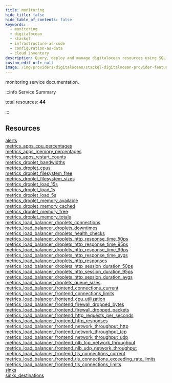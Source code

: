 ```yaml
---
title: monitoring
hide_title: false
hide_table_of_contents: false
keywords:
  - monitoring
  - digitalocean
  - stackql
  - infrastructure-as-code
  - configuration-as-data
  - cloud inventory
description: Query, deploy and manage digitalocean resources using SQL
custom_edit_url: null
image: /img/providers/digitalocean/stackql-digitalocean-provider-featured-image.png
---
```


monitoring service documentation.

:::info Service Summary

<div class="row">
<div class="providerDocColumn">
<span>total resources:&nbsp;<b>44</b></span><br />
</div>
</div>

:::

## Resources
<div class="row">
<div class="providerDocColumn">
<a href="/providers/digitalocean/monitoring/alerts/">alerts</a><br />
<a href="/providers/digitalocean/monitoring/metrics_apps_cpu_percentages/">metrics_apps_cpu_percentages</a><br />
<a href="/providers/digitalocean/monitoring/metrics_apps_memory_percentages/">metrics_apps_memory_percentages</a><br />
<a href="/providers/digitalocean/monitoring/metrics_apps_restart_counts/">metrics_apps_restart_counts</a><br />
<a href="/providers/digitalocean/monitoring/metrics_droplet_bandwidths/">metrics_droplet_bandwidths</a><br />
<a href="/providers/digitalocean/monitoring/metrics_droplet_cpus/">metrics_droplet_cpus</a><br />
<a href="/providers/digitalocean/monitoring/metrics_droplet_filesystem_free/">metrics_droplet_filesystem_free</a><br />
<a href="/providers/digitalocean/monitoring/metrics_droplet_filesystem_sizes/">metrics_droplet_filesystem_sizes</a><br />
<a href="/providers/digitalocean/monitoring/metrics_droplet_load_15s/">metrics_droplet_load_15s</a><br />
<a href="/providers/digitalocean/monitoring/metrics_droplet_load_1s/">metrics_droplet_load_1s</a><br />
<a href="/providers/digitalocean/monitoring/metrics_droplet_load_5s/">metrics_droplet_load_5s</a><br />
<a href="/providers/digitalocean/monitoring/metrics_droplet_memory_available/">metrics_droplet_memory_available</a><br />
<a href="/providers/digitalocean/monitoring/metrics_droplet_memory_cached/">metrics_droplet_memory_cached</a><br />
<a href="/providers/digitalocean/monitoring/metrics_droplet_memory_free/">metrics_droplet_memory_free</a><br />
<a href="/providers/digitalocean/monitoring/metrics_droplet_memory_totals/">metrics_droplet_memory_totals</a><br />
<a href="/providers/digitalocean/monitoring/metrics_load_balancer_droplets_connections/">metrics_load_balancer_droplets_connections</a><br />
<a href="/providers/digitalocean/monitoring/metrics_load_balancer_droplets_downtimes/">metrics_load_balancer_droplets_downtimes</a><br />
<a href="/providers/digitalocean/monitoring/metrics_load_balancer_droplets_health_checks/">metrics_load_balancer_droplets_health_checks</a><br />
<a href="/providers/digitalocean/monitoring/metrics_load_balancer_droplets_http_response_time_50ps/">metrics_load_balancer_droplets_http_response_time_50ps</a><br />
<a href="/providers/digitalocean/monitoring/metrics_load_balancer_droplets_http_response_time_95ps/">metrics_load_balancer_droplets_http_response_time_95ps</a><br />
<a href="/providers/digitalocean/monitoring/metrics_load_balancer_droplets_http_response_time_99ps/">metrics_load_balancer_droplets_http_response_time_99ps</a><br />
<a href="/providers/digitalocean/monitoring/metrics_load_balancer_droplets_http_response_time_avgs/">metrics_load_balancer_droplets_http_response_time_avgs</a>
</div>
<div class="providerDocColumn">
<a href="/providers/digitalocean/monitoring/metrics_load_balancer_droplets_http_responses/">metrics_load_balancer_droplets_http_responses</a><br />
<a href="/providers/digitalocean/monitoring/metrics_load_balancer_droplets_http_session_duration_50ps/">metrics_load_balancer_droplets_http_session_duration_50ps</a><br />
<a href="/providers/digitalocean/monitoring/metrics_load_balancer_droplets_http_session_duration_95ps/">metrics_load_balancer_droplets_http_session_duration_95ps</a><br />
<a href="/providers/digitalocean/monitoring/metrics_load_balancer_droplets_http_session_duration_avgs/">metrics_load_balancer_droplets_http_session_duration_avgs</a><br />
<a href="/providers/digitalocean/monitoring/metrics_load_balancer_droplets_queue_sizes/">metrics_load_balancer_droplets_queue_sizes</a><br />
<a href="/providers/digitalocean/monitoring/metrics_load_balancer_frontend_connections_current/">metrics_load_balancer_frontend_connections_current</a><br />
<a href="/providers/digitalocean/monitoring/metrics_load_balancer_frontend_connections_limits/">metrics_load_balancer_frontend_connections_limits</a><br />
<a href="/providers/digitalocean/monitoring/metrics_load_balancer_frontend_cpu_utilization/">metrics_load_balancer_frontend_cpu_utilization</a><br />
<a href="/providers/digitalocean/monitoring/metrics_load_balancer_frontend_firewall_dropped_bytes/">metrics_load_balancer_frontend_firewall_dropped_bytes</a><br />
<a href="/providers/digitalocean/monitoring/metrics_load_balancer_frontend_firewall_dropped_packets/">metrics_load_balancer_frontend_firewall_dropped_packets</a><br />
<a href="/providers/digitalocean/monitoring/metrics_load_balancer_frontend_http_requests_per_seconds/">metrics_load_balancer_frontend_http_requests_per_seconds</a><br />
<a href="/providers/digitalocean/monitoring/metrics_load_balancer_frontend_http_responses/">metrics_load_balancer_frontend_http_responses</a><br />
<a href="/providers/digitalocean/monitoring/metrics_load_balancer_frontend_network_throughput_http/">metrics_load_balancer_frontend_network_throughput_http</a><br />
<a href="/providers/digitalocean/monitoring/metrics_load_balancer_frontend_network_throughput_tcp/">metrics_load_balancer_frontend_network_throughput_tcp</a><br />
<a href="/providers/digitalocean/monitoring/metrics_load_balancer_frontend_network_throughput_udp/">metrics_load_balancer_frontend_network_throughput_udp</a><br />
<a href="/providers/digitalocean/monitoring/metrics_load_balancer_frontend_nlb_tcp_network_throughput/">metrics_load_balancer_frontend_nlb_tcp_network_throughput</a><br />
<a href="/providers/digitalocean/monitoring/metrics_load_balancer_frontend_nlb_udp_network_throughput/">metrics_load_balancer_frontend_nlb_udp_network_throughput</a><br />
<a href="/providers/digitalocean/monitoring/metrics_load_balancer_frontend_tls_connections_current/">metrics_load_balancer_frontend_tls_connections_current</a><br />
<a href="/providers/digitalocean/monitoring/metrics_load_balancer_frontend_tls_connections_exceeding_rate_limits/">metrics_load_balancer_frontend_tls_connections_exceeding_rate_limits</a><br />
<a href="/providers/digitalocean/monitoring/metrics_load_balancer_frontend_tls_connections_limits/">metrics_load_balancer_frontend_tls_connections_limits</a><br />
<a href="/providers/digitalocean/monitoring/sinks/">sinks</a><br />
<a href="/providers/digitalocean/monitoring/sinks_destinations/">sinks_destinations</a>
</div>
</div>
